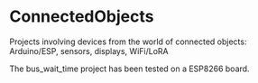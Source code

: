 # ConnectedObjects
Projects involving devices from the world of connected objects: Arduino/ESP, sensors, displays, WiFi/LoRA

The bus_wait_time project has been tested on a ESP8266 board.

